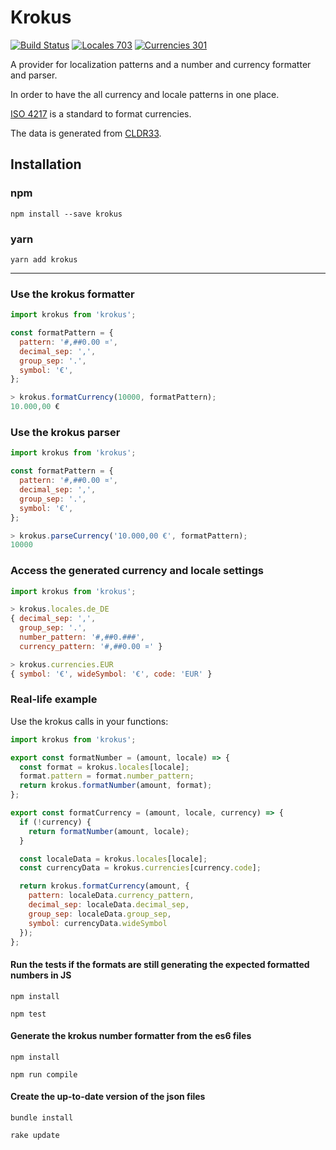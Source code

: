 Krokus
=====================

[![Build Status](https://travis-ci.org/klyrr/krokus.svg?branch=master)](https://travis-ci.org/klyrr/krokus)
[![Locales 703](https://img.shields.io/badge/locales-703-green.svg)](https://img.shields.io/badge/locales-703-green.svg)
[![Currencies 301](https://img.shields.io/badge/currencies-301-green.svg)](https://img.shields.io/badge/currencies-301-green.svg)

A provider for localization patterns and a number and currency formatter and parser.

In order to have the all currency and locale patterns in one place.

[ISO 4217](https://en.wikipedia.org/wiki/ISO_4217) is a standard to format currencies.

The data is generated from [CLDR33](http://unicode.org/Public/cldr/33/core.zip).

## Installation
### npm
`npm install --save krokus`

### yarn
`yarn add krokus`

-----

### Use the krokus formatter
```javascript
import krokus from 'krokus';

const formatPattern = {
  pattern: '#,##0.00 ¤',
  decimal_sep: ',',
  group_sep: '.',
  symbol: '€',
};

> krokus.formatCurrency(10000, formatPattern);
10.000,00 €
```

### Use the krokus parser
```javascript
import krokus from 'krokus';

const formatPattern = {
  pattern: '#,##0.00 ¤',
  decimal_sep: ',',
  group_sep: '.',
  symbol: '€',
};

> krokus.parseCurrency('10.000,00 €', formatPattern);
10000
```

### Access the generated currency and locale settings
```javascript
import krokus from 'krokus';

> krokus.locales.de_DE
{ decimal_sep: ',',
  group_sep: '.',
  number_pattern: '#,##0.###',
  currency_pattern: '#,##0.00 ¤' }

> krokus.currencies.EUR
{ symbol: '€', wideSymbol: '€', code: 'EUR' }
```

### Real-life example

Use the krokus calls in your functions:

```javascript
import krokus from 'krokus';

export const formatNumber = (amount, locale) => {
  const format = krokus.locales[locale];
  format.pattern = format.number_pattern;
  return krokus.formatNumber(amount, format);
};

export const formatCurrency = (amount, locale, currency) => {
  if (!currency) {
    return formatNumber(amount, locale);
  }

  const localeData = krokus.locales[locale];
  const currencyData = krokus.currencies[currency.code];

  return krokus.formatCurrency(amount, {
    pattern: localeData.currency_pattern,
    decimal_sep: localeData.decimal_sep,
    group_sep: localeData.group_sep,
    symbol: currencyData.wideSymbol
  });
};
```

#### Run the tests if the formats are still generating the expected formatted numbers in JS

```
npm install

npm test
```

#### Generate the krokus number formatter from the es6 files

```
npm install

npm run compile
```

#### Create the up-to-date version of the json files

```
bundle install

rake update
```
